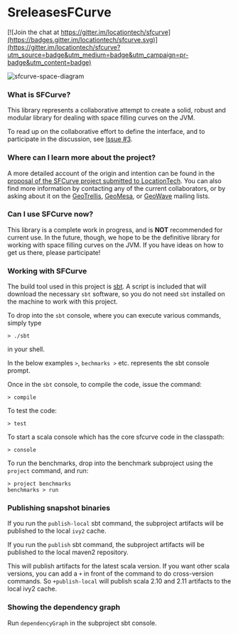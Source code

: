 SreleasesFCurve
=====

[![Join the chat at https://gitter.im/locationtech/sfcurve](https://badges.gitter.im/locationtech/sfcurve.svg)](https://gitter.im/locationtech/sfcurve?utm_source=badge&utm_medium=badge&utm_campaign=pr-badge&utm_content=badge)

![sfcurve-space-diagram](https://cloud.githubusercontent.com/assets/2320142/6543539/449db6e2-c4ed-11e4-865a-584e056b5469.png)

### What is SFCurve?

This library represents a collaborative attempt to create a solid, robust and modular library for dealing with space filling curves on the JVM.

To read up on the collaborative effort to define the interface, and to participate in the discussion, see [Issue #3](https://github.com/geotrellis/curve/issues/3).

### Where can I learn more about the project?

A more detailed account of the origin and intention can be found in the [proposal of the SFCurve project submitted to LocationTech](http://www.locationtech.org/proposals/sfcurve). You can also find more information by contacting any of the current collaborators, or by asking about it on the [GeoTrellis](https://github.com/geotrellis/geotrellis), [GeoMesa](https://github.com/locationtech/geomesa), or [GeoWave](https://github.com/ngageoint/geowave) mailing lists.

### Can I use SFCurve now?

This library is a complete work in progress, and is __NOT__ recommended for current use. In the future, though, we hope to be the definitive library for working with space filling curves on the JVM. If you have ideas on how to get us there, please participate!

### Working with SFCurve

The build tool used in this project is [sbt](http://www.scala-sbt.org/). A script is included that will download the necessary `sbt` software, so you do not need `sbt` installed on the machine to work with this project.

To drop into the `sbt` console, where you can execute various commands, simply type

```
> ./sbt
```

in your shell.

In the below examples `>`, `bechmarks >` etc. represents the sbt console prompt.

Once in the `sbt` console, to compile the code, issue the command:

```
> compile
```

To test the code:

```
> test
```

To start a scala console which has the core sfcurve code in the classpath:

```
> console
```

To run the benchmarks, drop into the benchmark subproject using the `project` command, and run:

```
> project benchmarks
benchmarks > run
```

### Publishing snapshot binaries

If you run the `publish-local` sbt command, the subproject artifacts will be published to the local `ivy2` cache.

If you run the `publish` sbt command, the subproject artifacts will be published to the local maven2 repository.

This will publish artifacts for the latest scala version. If you want other scala versions, you can add a `+` in front of the command to do cross-version commands. So `+publish-local` will publish scala 2.10 and 2.11 artifacts to the local ivy2 cache.

### Showing the dependency graph

Run `dependencyGraph` in the subproject sbt console.

